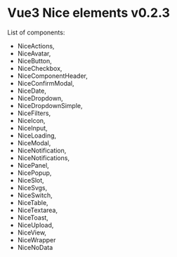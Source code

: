 # Vue3 Nice elements v0.2.3

List of components:

- NiceActions,
- NiceAvatar,
- NiceButton,
- NiceCheckbox,
- NiceComponentHeader,
- NiceConfirmModal,
- NiceDate,
- NiceDropdown,
- NiceDropdownSimple,
- NiceFilters,
- NiceIcon,
- NiceInput,
- NiceLoading,
- NiceModal,
- NiceNotification,
- NiceNotifications,
- NicePanel,
- NicePopup,
- NiceSlot,
- NiceSvgs,
- NiceSwitch,
- NiceTable,
- NiceTextarea,
- NiceToast,
- NiceUpload,
- NiceView,
- NiceWrapper
- NiceNoData
